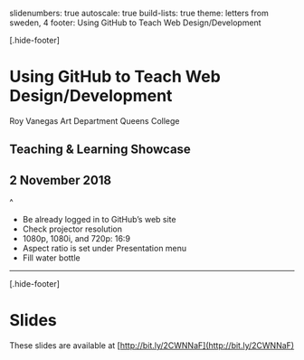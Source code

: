 slidenumbers: true
autoscale: true
build-lists: true
theme: letters from sweden, 4
footer: Using GitHub to Teach Web Design/Development

[.hide-footer]

# Using GitHub to Teach Web Design/Development

Roy Vanegas
Art Department
Queens College

## Teaching & Learning Showcase
## 2 November 2018

^
* Be already logged in to GitHub’s web site
* Check projector resolution
* 1080p, 1080i, and 720p: 16:9
* Aspect ratio is set under Presentation menu
* Fill water bottle

---

[.hide-footer]

# Slides

These slides are available at [http://bit.ly/2CWNNaF](http://bit.ly/2CWNNaF)
